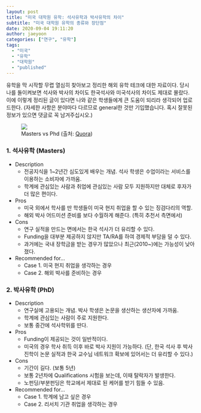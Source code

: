 ```yaml
---
layout: post
title: "미국 대학원 유학: 석사유학과 박사유학의 차이"
subtitle: "미국 대학원 유학의 종류와 장단점"
date: 2020-09-04 19:11:20
author: jaeyoon
categories: ["연구", "유학"]
tags:
  - "미국"
  - "유학"
  - "대학원"
  - "published"
---
```


유학을 막 시작할 무렵 열심히 찾아보고 정리한 해외 유학 테크에 대한 자료이다. 당시 나를 돌이켜보면 석사와 박사의 차이도 한국석사와 미국석사의 차이도 제대로 몰랐다. 이에 이렇게 정리된 글이 있다면 나와 같은 학생들에게 큰 도움이 되리라 생각되어 업로드한다. (자세한 사항은 분야마다 다르므로 general한 것만 기입했습니다. 혹시 잘못된 정보가 있으면 댓글로 꼭 남겨주십시오.)

<figure><img data-action="zoom" src="https://qph.fs.quoracdn.net/main-qimg-b027686dba426c68e73ac21ea0446856"><figcaption> Masters vs Phd (출처: <a href="https://www.quora.com/Is-it-easier-to-be-admitted-to-a-master-s-or-a-PhD-program-in-US-universities" target="_blank">Quora</a>) </figcaption></figure>

### 1. 석사유학 (Masters)

- Description
  - 전공지식을 1~2년간 심도있게 배우는 개념. 석사 학생은 수업이라는 서비스를 이용하는 소비자에 가까움.
  - 학계에 관심있는 사람과 취업에 관심있는 사람 모두 지원하지만 대체로 후자가 더 많은 편이다.
- Pros
  - 미국 외에서 학사를 딴 학생들이 미국 현지 취업을 할 수 있는 징검다리의 역할.
  - 해외 박사 어드미션 준비를 보다 수월하게 해준다. (특히 추천서 측면에서)
- Cons
  - 연구 실적을 만드는 면에서는 한국 석사가 더 유리할 수 있다.
  - Funding을 대부분 제공하지 않지만 TA/RA를 하여 경제적 부담을 덜 수 있다.
  - 과거에는 국내 장학금을 받는 경우가 많았으나 최근(2010~)에는 가능성이 낮아졌다.
- Recommended for...
  - Case 1. 미국 현지 취업을 생각하는 경우
  - Case 2. 해외 박사를 준비하는 경우

### 2. 박사유학 (PhD)

- Description
  - 연구실에 고용되는 개념. 박사 학생은 논문을 생산하는 생산자에 가까움.
  - 학계에 관심있는 사람이 주로 지원한다.
  - 보통 중간에 석사학위를 딴다.
- Pros
  - Funding이 제공되는 것이 일반적이다.
  - 미국의 경우 학사 취득 이후 바로 박사 지원이 가능하다. (단, 한국 석사 후 박사 진학이 논문 실적과 한국 교수님 네트워크 확보에 있어서는 더 유리할 수 있다.)
- Cons
  - 기간이 길다. (보통 5년)
  - 보통 2년차에 Qualifications 시험을 보는데, 이때 탈락자가 발생한다.
  - 노펀딩/부분펀딩은 학교에서 제대로 된 케어를 받기 힘들 수 있음.
- Recommended for...
  - Case 1. 학계에 남고 싶은 경우
  - Case 2. 리서치 기관 취업을 생각하는 경우
